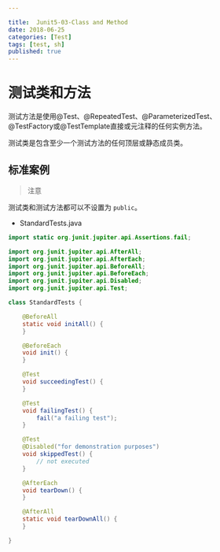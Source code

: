 ```yaml
---

title:  Junit5-03-Class and Method
date: 2018-06-25
categories: [Test]
tags: [test, sh]
published: true
---
```


# 测试类和方法

测试方法是使用@Test、@RepeatedTest、@ParameterizedTest、@TestFactory或@TestTemplate直接或元注释的任何实例方法。

测试类是包含至少一个测试方法的任何顶层或静态成员类。

## 标准案例

> 注意

测试类和测试方法都可以不设置为 `public`。

- StandardTests.java

```java
import static org.junit.jupiter.api.Assertions.fail;

import org.junit.jupiter.api.AfterAll;
import org.junit.jupiter.api.AfterEach;
import org.junit.jupiter.api.BeforeAll;
import org.junit.jupiter.api.BeforeEach;
import org.junit.jupiter.api.Disabled;
import org.junit.jupiter.api.Test;

class StandardTests {

    @BeforeAll
    static void initAll() {
    }

    @BeforeEach
    void init() {
    }

    @Test
    void succeedingTest() {
    }

    @Test
    void failingTest() {
        fail("a failing test");
    }

    @Test
    @Disabled("for demonstration purposes")
    void skippedTest() {
        // not executed
    }

    @AfterEach
    void tearDown() {
    }

    @AfterAll
    static void tearDownAll() {
    }

}
```









